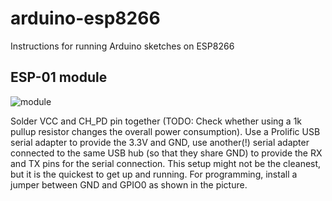# arduino-esp8266
Instructions for running Arduino sketches on ESP8266

ESP-01 module
-------------

![module](https://cloud.githubusercontent.com/assets/2480569/5793940/15d3ec1e-9f59-11e4-8584-c4694501e420.jpg)

Solder VCC and CH_PD pin together (TODO: Check whether using a 1k pullup resistor changes the overall power consumption). Use a Prolific USB serial adapter to provide the 3.3V and GND, use another(!) serial adapter connected to the same USB hub (so that they share GND) to provide the RX and TX pins for the serial connection. This setup might not be the cleanest, but it is the quickest to get up and running. For programming, install a jumper between GND and GPIO0 as shown in the picture.
